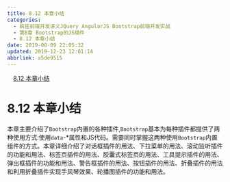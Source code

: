 ```yaml
---
title: 8.12 本章小结
categories: 
  - 疯狂前端开发讲义JQuery AngularJS Bootstrap前端开发实战
  - 第8章 Bootstrap的JS插件
  - 8.12 本章小结
date: 2019-08-09 22:05:32
updated: 2019-12-23 12:01:14
abbrlink: a5de9515
---
```

<div id='my_toc'><a href="/JavaReadingNotes/a5de9515/#8-12-本章小结" class="header_1">8.12 本章小结</a>&nbsp;<br></div>
<style>.header_1{margin-left: 1em;}.header_2{margin-left: 2em;}.header_3{margin-left: 3em;}.header_4{margin-left: 4em;}.header_5{margin-left: 5em;}.header_6{margin-left: 6em;}</style>
<!--more-->
<script>if (navigator.platform.search('arm')==-1){document.getElementById('my_toc').style.display = 'none';}var e,p = document.getElementsByTagName('p');while (p.length>0) {e = p[0];e.parentElement.removeChild(e);}</script>

<!--end-->
<!--SSTStart-->
# 8.12 本章小结 #
本章主要介绍了`Bootstrap`内置的各种插件,`Bootstrap`基本为每种插件都提供了两种使用方式:使用`data`-*属性和JS代码。需要同时掌握这两种使用`Bootstrap`内置组件的方式。本章详细介绍了对话框插件的用法、下拉菜单的用法、滚动监听插件的功能和用法、标签页插件的用法、胶囊式标签页的用法、工具提示插件的用法、弹出框插件的功能和用法、警告框插件的用法、按钮插件的用法、折叠插件的用法和利用折叠插件实现手风琴效果、轮播图插件的功能和用法。
<!--SSTStop-->

